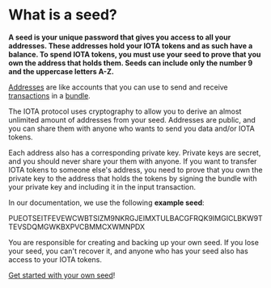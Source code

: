 # What is a seed?

**A seed is your unique password that gives you access to all your addresses. These addresses hold your IOTA tokens and as such have a balance. To spend IOTA tokens, you must use your seed to prove that you own the address that holds them. Seeds can include only the number 9 and the uppercase letters A-Z.**

[Addresses](root://dev-essentials/0.1/concepts/addresses-and-signatures.md) are like  accounts that you can use to send and receive [transactions](../introduction/what-is-a-transaction.md) in a [bundle](../introduction/what-is-a-bundle.md).

The IOTA protocol uses cryptography to allow you to derive an almost unlimited amount of addresses from your seed. Addresses are public, and you can share them with anyone who wants to send you data and/or IOTA tokens.

Each address also has a corresponding private key. Private keys are secret, and you should never share your them with anyone. If you want to transfer IOTA tokens to someone else's address, you need to prove that you own the private key to the address that holds the tokens by signing the bundle with your private key and including it in the input transaction.

In our documentation, we use the following **example seed**:

PUEOTSEITFEVEWCWBTSIZM9NKRGJEIMXTULBACGFRQK9IMGICLBKW9TTEVSDQMGWKBXPVCBMMCXWMNPDX

You are responsible for creating and backing up your own seed. If you lose your seed, you can't recover it, and anyone who has your seed also has access to your IOTA tokens.

[Get started with your own seed](../tutorials/get-started.md)!
